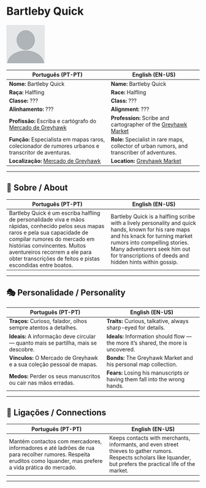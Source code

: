 # Bartleby Quick

![Bartleby Quick](docs/assets/npc/npc_blank.png)

| **Português (PT-PT)** | **English (EN-US)** |
| --------------------- | ------------------- |
| **Nome:** Bartleby Quick | **Name:** Bartleby Quick |
| **Raça:** Halfling | **Race:** Halfling |
| **Classe:** ??? | **Class:** ??? |
| **Alinhamento:** ??? | **Alignment:** ??? |
| **Profissão:** Escriba e cartógrafo do [Mercado de Greyhawk](mercado_de_greyhawk.md) | **Profession:** Scribe and cartographer of the [Greyhawk Market](mercado_de_greyhawk.md) |
| **Função:** Especialista em mapas raros, colecionador de rumores urbanos e transcritor de aventuras. | **Role:** Specialist in rare maps, collector of urban rumors, and transcriber of adventures. |
| **Localização:** [Mercado de Greyhawk](mercado_de_greyhawk.md) | **Location:** [Greyhawk Market](mercado_de_greyhawk.md) |

---

## 📖 Sobre / About

| **Português (PT-PT)** | **English (EN-US)** |
| --------------------- | ------------------- |
| Bartleby Quick é um escriba halfling de personalidade viva e mãos rápidas, conhecido pelos seus mapas raros e pela sua capacidade de compilar rumores do mercado em histórias convincentes. Muitos aventureiros recorrem a ele para obter transcrições de feitos e pistas escondidas entre boatos. | Bartleby Quick is a halfling scribe with a lively personality and quick hands, known for his rare maps and his knack for turning market rumors into compelling stories. Many adventurers seek him out for transcriptions of deeds and hidden hints within gossip. |

---

## 🎭 Personalidade / Personality

| **Português (PT-PT)** | **English (EN-US)** |
| --------------------- | ------------------- |
| **Traços:** Curioso, falador, olhos sempre atentos a detalhes. | **Traits:** Curious, talkative, always sharp-eyed for details. |
| **Ideais:** A informação deve circular — quanto mais se partilha, mais se descobre. | **Ideals:** Information should flow — the more it’s shared, the more is uncovered. |
| **Vínculos:** O Mercado de Greyhawk e a sua coleção pessoal de mapas. | **Bonds:** The Greyhawk Market and his personal map collection. |
| **Medos:** Perder os seus manuscritos ou cair nas mãos erradas. | **Fears:** Losing his manuscripts or having them fall into the wrong hands. |

---

## 🔗 Ligações / Connections

| **Português (PT-PT)** | **English (EN-US)** |
| --------------------- | ------------------- |
| Mantém contactos com mercadores, informadores e até ladrões de rua para recolher rumores. Respeita eruditos como Iquander, mas prefere a vida prática do mercado. | Keeps contacts with merchants, informants, and even street thieves to gather rumors. Respects scholars like Iquander, but prefers the practical life of the market. |

---
